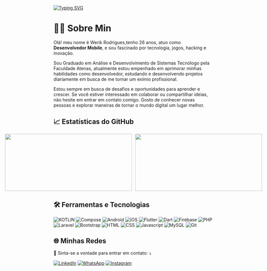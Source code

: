 [![Typing SVG](https://readme-typing-svg.herokuapp.com/?color=9400D3&size=35&center=true&vCenter=true&width=1200&lines=Hi+there!+Welcome+to+my+Github+profile.;I'am+Werik+Rodrigues.+And+I'am+passionate+Mobile+Developer.;How+about+we+talk+about+opportunities?;Let's+go+:%29)](https://git.io/typing-svg)&nbsp;


# 🧑‍💻 Sobre Min


<p align="left"> 
  Olá! meu nome é Werik Rodrigues,tenho 26 anos, atuo como <strong>Desenvolvedor Mobile</strong>, e sou fascinado por tecnologia, jogos, hacking e inovação.
  
Sou Graduado em Análise e Desenvolvimento de Sistemas Tecnólogo pela Faculdade Atenas, atualmente estou empenhado em aprimorar minhas habilidades como desenvolvedor, estudando e desenvolvendo projetos diariamente em busca de me tornar um exímio profissional. 

Estou sempre em busca de desafios e oportunidades para aprender e crescer. Se você estiver interessado em colaborar ou compartilhar ideias, não hesite em entrar em contato comigo. Gosto de conhecer novas pessoas e explorar maneiras de tornar o mundo digital um lugar melhor.


## 📈 Estatísticas do GitHub	

<div style="display: flex; justify-content: center; flex-wrap: nowrap;">
  <a href="https://github.com/wrksystem" style="margin-right: 10px;">
    <img height="180em" width="400" src="https://github-readme-stats.vercel.app/api?username=wrksystem&show_icons=true&show_additional_stats=true&theme=synthwave&hide_border=false&include_all_commits=true&count_private=true"/>
  </a>
  <a href="https://github.com/wrksystem">
    <img height="180em" width="400" src="https://github-readme-stats.vercel.app/api/top-langs/?username=wrksystem&theme=synthwave&hide_border=false&include_all_commits=true&count_private=true&layout=compact"/>
  </a>
</div>




## 🛠️ Ferramentas e Tecnologias

![KOTLIN](https://img.shields.io/badge/kotlin-CB396C?style=for-the-badge&logo=kotlin&logoColor=white)
![Compose](https://img.shields.io/badge/compose-3AD17C?style=for-the-badge&logo=android&logoColor=white)
![Android](https://img.shields.io/badge/android-A4C639?style=for-the-badge&logo=android&logoColor=white)
![iOS](https://img.shields.io/badge/ios-808080?style=for-the-badge&logo=ios&logoColor=white)
![Flutter](https://img.shields.io/badge/flutter-54C5F8?style=for-the-badge&logo=flutter&logoColor=white)
![Dart](https://img.shields.io/badge/dart-29B6F5?style=for-the-badge&logo=dart&logoColor=white)
![Firebase](https://img.shields.io/badge/firebase-ED8B00?style=for-the-badge&logo=firebase&logoColor=white)
![PHP](https://img.shields.io/badge/php-8892BF?style=for-the-badge&logo=php&logoColor=white)
![Laravel](https://img.shields.io/badge/laravel-FF2D20?style=for-the-badge&logo=laravel&logoColor=white)
![Bootstrap](https://img.shields.io/badge/bootstrap-7952B3?style=for-the-badge&logo=bootstrap&logoColor=white)
![HTML](https://img.shields.io/badge/html-E44D26?style=for-the-badge&logo=html&logoColor=white)
![CSS](https://img.shields.io/badge/css-264DE4?style=for-the-badge&logo=css&logoColor=white)
![Javascript](https://img.shields.io/badge/javascript-F7DF1E?style=for-the-badge&logo=javascript&logoColor=black)
![MySQL](https://img.shields.io/badge/MySQL-00000F?style=for-the-badge&logo=mysql&logoColor=white)
![Git](https://img.shields.io/badge/Git-E34F26?style=for-the-badge&logo=git&logoColor=white)

## 🌐 Minhas Redes

<p align="left">
  💌 Sinta-se a vontade para entrar em contato: ⤵️
</p>

<a href="https://www.linkedin.com/in/werik-rodrigues/" title="LinkedIn" target="_blank">
<img src="https://img.shields.io/badge/LinkedIn-0077B5?style=for-the-badge&logo=linkedin&logoColor=white" alt="LinkedIn"/></a>

<a href="https://wa.me/+5538988081444" title="WhatsApp" target="_blank">
<img src="https://img.shields.io/badge/WhatsApp-25D366?style=for-the-badge&logo=whatsapp&logoColor=white" alt="WhatsApp"/></a>

<a href="https://www.instagram.com/werik.rodrigues.tech/" title="Instagram" target="_blank">
<img src="https://img.shields.io/badge/Instagram-E4405F?style=for-the-badge&logo=instagram&logoColor=white" alt="Instagram"/></a>


